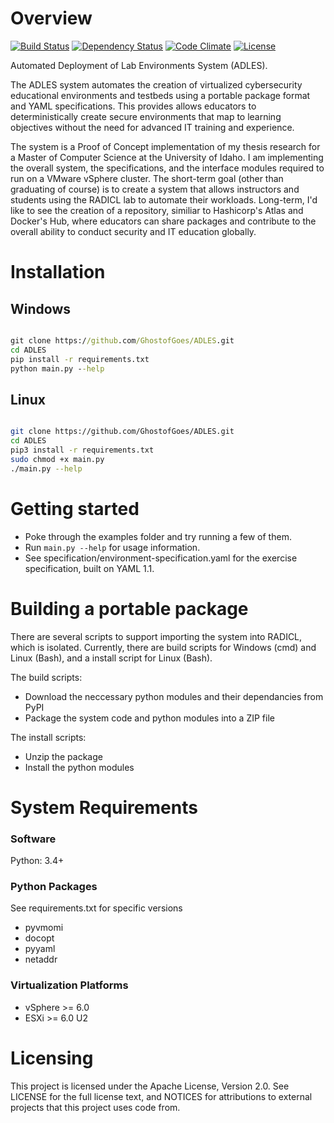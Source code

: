 

# Overview 
[![Build Status](https://travis-ci.org/GhostofGoes/ADLES.svg?branch=master)](https://travis-ci.org/GhostofGoes/ADLES)
[![Dependency Status](https://www.versioneye.com/user/projects/589eac206a7781003b24318b/badge.svg?style=flat-square)](https://www.versioneye.com/user/projects/589eac206a7781003b24318b)
[![Code Climate](https://codeclimate.com/github/GhostofGoes/ADLES/badges/gpa.svg)](https://codeclimate.com/github/GhostofGoes/ADLES)
[![License](https://img.shields.io/badge/License-Apache%202.0-blue.svg)](https://opensource.org/licenses/Apache-2.0)

Automated Deployment of Lab Environments System (ADLES). 

The ADLES system automates the creation of virtualized cybersecurity educational environments and testbeds using a portable package format and  YAML specifications. This provides allows educators to deterministically create secure environments that map to learning objectives without the need for advanced IT training and experience.

The system is a Proof of Concept implementation of my thesis research for a Master of Computer Science at the University of Idaho. I am implementing the overall system, the specifications, and the interface modules required to run on a VMware vSphere cluster. The short-term goal (other than graduating of course) is to create a system that allows instructors and students using the RADICL lab to automate their workloads. Long-term, I'd like to see the creation of a repository, similiar to Hashicorp's Atlas and Docker's Hub, where educators can share packages and contribute to the overall ability to conduct security and IT education globally.


# Installation

## Windows
```cmd

git clone https://github.com/GhostofGoes/ADLES.git
cd ADLES
pip install -r requirements.txt
python main.py --help
```

## Linux
```bash

git clone https://github.com/GhostofGoes/ADLES.git
cd ADLES
pip3 install -r requirements.txt
sudo chmod +x main.py
./main.py --help
```

# Getting started

* Poke through the examples folder and try running a few of them.
* Run `main.py --help` for usage information.
* See specification/environment-specification.yaml for the exercise specification, built on YAML 1.1.


# Building a portable package
There are several scripts to support importing the system into RADICL, which is isolated. Currently, there are build scripts for Windows (cmd) and Linux (Bash), and a install script for Linux (Bash).

The build scripts:

* Download the neccessary python modules and their dependancies from PyPI
* Package the system code and python modules into a ZIP file

The install scripts:

* Unzip the package
* Install the python modules


# System Requirements

### Software
Python: 3.4+

### Python Packages
See requirements.txt for specific versions
* pyvmomi 
* docopt
* pyyaml
* netaddr

### Virtualization Platforms
* vSphere >= 6.0
* ESXi >= 6.0 U2


# Licensing

This project is licensed under the Apache License, Version 2.0. See LICENSE for the full license text, and NOTICES for attributions to external projects that this project uses code from.
